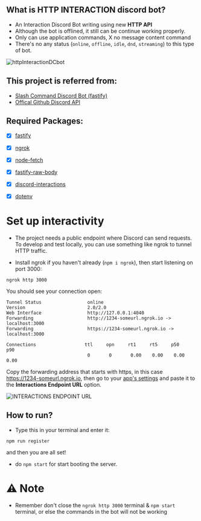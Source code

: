 ## What is HTTP INTERACTION discord bot?
- An Interaction Discord Bot writing using new **HTTP API**
- Although the bot is offlined, it still can be continue working properly.
- Only can use application commands, X no message content command
- There's no any status (`online`, `offline`, `idle`, `dnd`, `streaming`) to this type of bot.

<img class="httpImg" src="https://cdn.discordapp.com/attachments/958979886528221244/969958354409627718/unknown.png" alt="httpInteractionDCbot">

## This project is referred from:
- [Slash Command Discord Bot (fastify)](https://ianmitchell.dev/blog/creating-a-discord-http-slash-command-bot-with-fastify)
- [Offical Github Discord API](https://github.com/discord/discord-example-app)

## Required Packages:
-   [x] [fastify](https://www.npmjs.com/package/fastify)
-   [x] [ngrok](https://www.npmjs.com/package/ngrok)
-   [x] [node-fetch](https://www.npmjs.com/package/node-fetch)
-   [x] [fastify-raw-body](https://www.npmjs.com/package/fastify-raw-body)
-   [x] [discord-interactions](https://www.npmjs.com/package/discord-interactions)
-   [x] [dotenv](https://www.npmjs.com/package/dotenv)


# Set up interactivity
- The project needs a public endpoint where Discord can send requests. To develop and test locally, you can use something like ngrok to tunnel HTTP traffic.

- Install ngrok if you haven't already (```npm i ngrok```), then start listening on port 3000:

```
ngrok http 3000
```
You should see your connection open:

```
Tunnel Status                 online
Version                       2.0/2.0
Web Interface                 http://127.0.0.1:4040
Forwarding                    http://1234-someurl.ngrok.io -> localhost:3000
Forwarding                    https://1234-someurl.ngrok.io -> localhost:3000

Connections                  ttl     opn     rt1     rt5     p50     p90
                              0       0       0.00    0.00    0.00    0.00
```
Copy the forwarding address that starts with https, in this case https://1234-someurl.ngrok.io, then go to your [app's settings](https://discord.com/developers/applications) and paste it to the **Interactions Endpoint URL** option.

<img class="httpImg" src="https://cdn.discordapp.com/attachments/958979886528221244/969957873004204073/unknown.png" alt="INTERACTIONS ENDPOINT URL">

## How to run?
- Type this in your terminal and enter it:
```
npm run register
```
and then you are all set!

- do ```npm start``` for start booting the server.

# ⚠️ Note
- Remember don't close the `ngrok http 3000` terminal & ```npm start``` terminal, or else the commands in the bot will not be working
